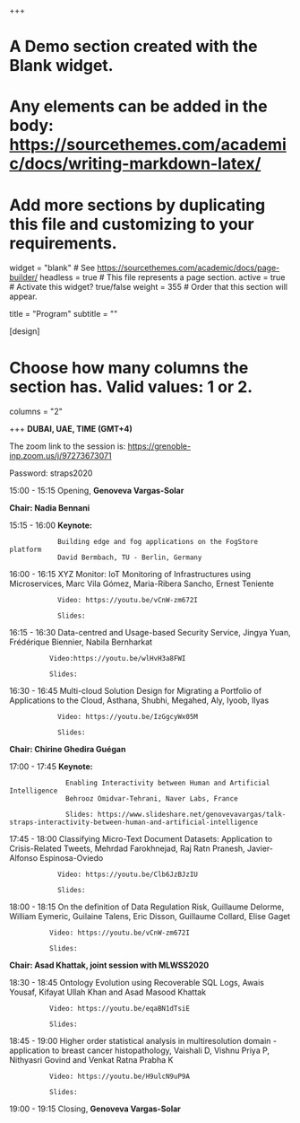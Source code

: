 +++
# A Demo section created with the Blank widget.
# Any elements can be added in the body: https://sourcethemes.com/academic/docs/writing-markdown-latex/
# Add more sections by duplicating this file and customizing to your requirements.

widget = "blank"  # See https://sourcethemes.com/academic/docs/page-builder/
headless = true  # This file represents a page section.
active = true  # Activate this widget? true/false
weight = 355  # Order that this section will appear.

title = "Program"
subtitle = ""

[design]
  # Choose how many columns the section has. Valid values: 1 or 2.
  columns = "2"

+++
**DUBAI, UAE, TIME (GMT+4)**

The zoom link to the session is: https://grenoble-inp.zoom.us/j/97273673071 

Password: straps2020 

15:00 - 15:15 	Opening,  **Genoveva Vargas-Solar**

**Chair: Nadia Bennani**

15:15 - 16:00 	**Keynote:** 

                Building edge and fog applications on the FogStore platform
                David Bermbach, TU - Berlin, Germany

16:00 - 16:15 	XYZ Monitor: IoT Monitoring of Infrastructures using Microservices, Marc Vila Gómez, Maria-Ribera Sancho, Ernest Teniente
                
                Video: https://youtu.be/vCnW-zm672I
                
                Slides:

16:15 - 16:30	Data-centred and Usage-based Security Service, Jingya Yuan, Frédérique Biennier, Nabila Bernharkat
              
              Video:https://youtu.be/wlHvH3a8FWI
              
              Slides: 

16:30 - 16:45   Multi-cloud Solution Design for Migrating a Portfolio of Applications to the Cloud, Asthana, Shubhi, Megahed, Aly, Iyoob, Ilyas
                
                Video: https://youtu.be/IzGgcyWx05M
                
                Slides:

**Chair: Chirine Ghedira Guégan**

17:00 - 17:45	   **Keynote:**

                  Enabling Interactivity between Human and Artificial Intelligence
                  Behrooz Omidvar-Tehrani, Naver Labs, France 
                  
                  Slides: https://www.slideshare.net/genovevavargas/talk-straps-interactivity-between-human-and-artificial-intelligence

17:45 - 18:00 	Classifying Micro-Text Document Datasets: Application to Crisis-Related Tweets, Mehrdad Farokhnejad, Raj Ratn Pranesh, Javier-Alfonso Espinosa-Oviedo
                
                Video: https://youtu.be/Clb6JzBJzIU
                
                Slides: 

18:00 - 18:15	On the definition of Data Regulation Risk, Guillaume Delorme, William Eymeric, Guilaine Talens, Eric Disson, Guillaume Collard, Elise Gaget
              
              Video: https://youtu.be/vCnW-zm672I
              
              Slides: 

**Chair: Asad Khattak, joint session with MLWSS2020**

18:30 - 18:45 Ontology Evolution using Recoverable SQL Logs, Awais Yousaf, Kifayat Ullah Khan and Asad Masood Khattak
              
              Video: https://youtu.be/eqaBN1dTsiE
              
              Slides:

18:45 - 19:00	Higher order statistical analysis in multiresolution domain -application to breast cancer histopathology, Vaishali D, Vishnu Priya P, Nithyasri Govind and Venkat Ratna Prabha K
              
              Video: https://youtu.be/H9ulcN9uP9A
              
              Slides:

19:00 - 19:15   Closing, **Genoveva Vargas-Solar**

